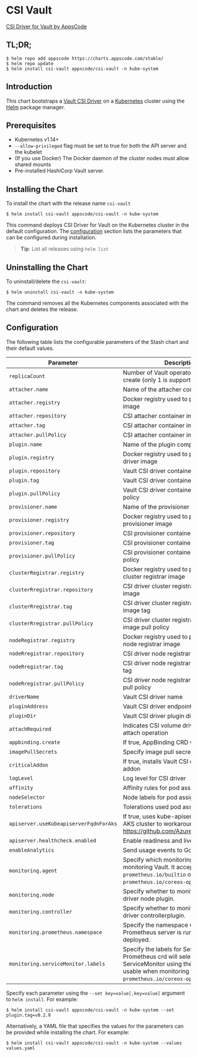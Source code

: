 
# CSI Vault

[CSI Driver for Vault by AppsCode](https://github.com/kubevault/csi-driver)

## TL;DR;

```console
$ helm repo add appscode https://charts.appscode.com/stable/
$ helm repo update
$ helm install csi-vault appscode/csi-vault -n kube-system
```

## Introduction

This chart bootstraps a [Vault CSI Driver](https://github.com/kubevault/csi-driver) on a [Kubernetes](http://kubernetes.io)  cluster using the [Helm](https://helm.sh) package manager.

## Prerequisites

- Kubernetes v1.14+
- `--allow-privileged` flag must be set to true for both the API server and the kubelet
- (If you use Docker) The Docker daemon of the cluster nodes must allow shared mounts
- Pre-installed HashiCorp Vault server.


## Installing the Chart

To install the chart with the release name `csi-vault`

```console
$ helm install csi-vault appscode/csi-vault -n kube-system
```

This command deploys CSI Driver for Vault on the Kubernetes cluster in the default configuration. The [configuration](#configuration) section lists the parameters that can be configured during installation.

> **Tip**: List all releases using `helm list`

## Uninstalling the Chart

To uninstall/delete the `csi-vault`:

```console
$ helm uninstall csi-vault -n kube-system
```

The command removes all the Kubernetes components associated with the chart and deletes the release.


## Configuration

The following table lists the configurable parameters of the Stash chart and their default values.


| Parameter                               | Description                                                        | Default                                    |
| --------------------------------------- | ------------------------------------------------------------------ | -------------------------------------------|
| `replicaCount`                          | Number of Vault operator replicas to create (only 1 is supported)  | `1`                                        |
| `attacher.name`                         | Name of the attacher component                                     | `attacher`                                 |
| `attacher.registry`                     | Docker registry used to pull CSI attacher image                    | `quay.io/k8scsi`                           |
| `attacher.repository`                   | CSI attacher container image                                       | `csi-attacher`                             |
| `attacher.tag`                          | CSI attacher container image tag                                   | `v1.0.1`                                   |
| `attacher.pullPolicy`                   | CSI attacher container image pull policy                           | `IfNotPresent`                             |
| `plugin.name`                           | Name of the plugin component                                       | `plugin`                                   |
| `plugin.registry`                       | Docker registry used to pull Vault CSI driver image                | `kubevault`                                |
| `plugin.repository`                     | Vault CSI driver container image                                   | `csi-vault`                                |
| `plugin.tag`                            | Vault CSI driver container image tag                               | `0.2.0`                                    |
| `plugin.pullPolicy`                     | Vault CSI driver container image pull policy                       | `IfNotPresent`                             |
| `provisioner.name`                      | Name of the provisioner component                                  | `provisioner`                              |
| `provisioner.registry`                  | Docker registry used to pull CSI provisioner image                 | `quay.io/k8scsi`                           |
| `provisioner.repository`                | CSI provisioner container image                                    | `csi-provisioner`                          |
| `provisioner.tag`                       | CSI provisioner container image tag                                | `v1.0.1`                                   |
| `provisioner.pullPolicy`                | CSI provisioner container image pull policy                        | `IfNotPresent`                             |
| `clusterRegistrar.registry`             | Docker registry used to pull CSI driver cluster registrar image    | `quay.io/k8scsi`                           |
| `clusterRregistrar.repository`          | CSI driver cluster registrar container image                       | `csi-cluster-driver-registrar`             |
| `clusterRregistrar.tag`                 | CSI driver cluster registrar container image tag                   | `v1.0.1`                                   |
| `clusterRregistrar.pullPolicy`          | CSI driver cluster registrar container image pull policy           | `IfNotPresent`                             |
| `nodeRegistrar.registry`                | Docker registry used to pull CSI driver node registrar image       | `quay.io/k8scsi`                           |
| `nodeRregistrar.repository`             | CSI driver node registrar container image                          | `csi-node-driver-registrar`                |
| `nodeRregistrar.tag`                    | CSI driver node registrar container image tag                      | `v1.0.1`                                   |
| `nodeRregistrar.pullPolicy`             | CSI driver node registrar container image pull policy              | `IfNotPresent`                             |
| `driverName`                            | Vault CSI driver name                                              | `com.kubevault.csi.secrets`                |
| `pluginAddress`                         | Vault CSI driver endpoint address                                  | `/csi/csi.sock`                            |
| `pluginDir`                             | Vault CSI driver plugin directory                                  | `/csi`                                     |
| `attachRequired`                        | Indicates CSI volume driver requires an attach operation           | `false`                                    |
| `appbinding.create`                     | If true, AppBinding CRD will be created                            | `true`                                     |
| `imagePullSecrets`                      | Specify image pull secrets                                         | `[]`                                       |
| `criticalAddon`                         | If true, installs Vault CSI driver as critical addon               | `false`                                    |
| `logLevel`                              | Log level for CSI driver                                           | `3`                                        |
| `affinity`                              | Affinity rules for pod assignment                                  | `{}`                                       |
| `nodeSelector`                          | Node labels for pod assignment                                     | `{}`                                       |
| `tolerations`                           | Tolerations used pod assignment                                    | `{}`                                       |
| `apiserver.useKubeapiserverFqdnForAks`  | If true, uses kube-apiserver FQDN for AKS cluster to workaround https://github.com/Azure/AKS/issues/522 | `true`             |
| `apiserver.healthcheck.enabled`         | Enable readiness and liveliness probes                             | `true`                                     |
| `enableAnalytics`                       | Send usage events to Google Analytics                              | `true`                                     |
| `monitoring.agent`                      | Specify which monitoring agent to use for monitoring Vault. It accepts either `prometheus.io/builtin` or `prometheus.io/coreos-operator`.                                  | `none`                                                    |
| `monitoring.node`                       | Specify whether to monitor Vault CSI driver node plugin.              | `false`                                    |
| `monitoring.controller`                 | Specify whether to monitor Vault CSI driver controllerplugin.                | `false`                                    |
| `monitoring.prometheus.namespace`       | Specify the namespace where Prometheus server is running or will be deployed.                                                                                              | Release namespace                                         |
| `monitoring.serviceMonitor.labels`      | Specify the labels for ServiceMonitor. Prometheus crd will select ServiceMonitor using these labels. Only usable when monitoring agent is `prometheus.io/coreos-operator`. | `app: <generated app name>` and `release: <release name>` |


Specify each parameter using the `--set key=value[,key=value]` argument to `helm install`. For example:

```console
$ helm install csi-vault appscode/csi-vault -n kube-system --set plugin.tag=v0.2.0

```

Alternatively, a YAML file that specifies the values for the parameters can be provided while installing the chart. For example:

```console
$ helm install csi-vault appscode/csi-vault -n kube-system --values values.yaml
```
